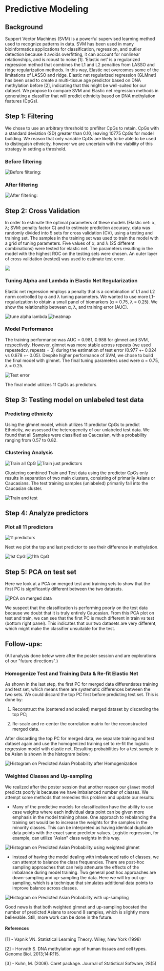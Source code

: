 # Predictive Modeling

## Background

Support Vector Machines (SVM) is a powerful supervised learning method used to recognize patterns in data. SVM has been used in many bioinformatics applications for classification, regression, and outlier detection because it avoids overfitting, it can account for nonlinear relationships, and is robust to noise [1]. 
‘Elastic net’ is a regularized regression method that combines the L1 and L2 penalties from LASSO and ridge regularization methods. In this way, Elastic net overcomes some of the limitations of LASSO and ridge. Elastic net regularized regression (GLMnet) has been used to create a multi-tissue age predictor based on DNA methylation before [2], indicating that this might be well-suited for our dataset.
We propose to compare SVM and Elastic net regression methods in generating a classifier that will predict ethnicity based on DNA methylation features (CpGs). 

## Step 1: Filtering

We chose to use an arbitrary threshold to prefilter CpGs to retain. CpGs with a standard deviation (SD) greater than 0.10, leaving 10775 CpGs for model building. We reason that only variable CpGs are likely to be able to be used to distinguish ethnicity, however we are uncertain with the viability of this strategy in setting a threshold.

### Before filtering
![Before filtering:](https://github.com/STAT540-UBC/team_Methylation-Badassays/blob/master/Scripts/PredictiveModeling/BuildModel_AnalyzePredictors_files/figure-markdown_github/prefiltering%20based%20on%20SD-1.png)

### After filtering
![After filtering:](https://github.com/STAT540-UBC/team_Methylation-Badassays/blob/master/Scripts/PredictiveModeling/BuildModel_AnalyzePredictors_files/figure-markdown_github/prefiltering%20based%20on%20SD-2.png)

## Step 2: Cross Validation

In order to estimate the optimal parameters of these models (Elastic net: α, λ; SVM: penalty factor C) and to estimate prediction accuracy, data was randomly divided into 5 sets for cross validation (CV), using a testing and training set. The samples in the training set was used to train the model with a grid of tuning parameters. Five values of α, and λ (25 different combinations) were tested for elastic net. The parameters resulting in the model with the highest ROC on the testing sets were chosen. An outer layer of cross validation (nested) was used to estimate test error.

![](https://github.com/STAT540-UBC/team_Methylation-Badassays/blob/master/Scripts/PredictiveModeling/BuildModel_AnalyzePredictors_files/figure-markdown_github/Cross%20validation.png)


### Tuning Alpha and Lambda in Elastic Net Regularization

Elastic net regression employs a penalty that is a combination of L1 and L2 norm controlled by α and λ tuning parameters. We wanted to use more L1-regularization to obtain a small panel of biomarkers (α = 0.75, λ = 0.25). We show the relationship between α, λ, and training error (AUC).

![tune alpha lambda](https://github.com/STAT540-UBC/team_Methylation-Badassays/blob/master/Scripts/PredictiveModeling/BuildModel_AnalyzePredictors_files/figure-markdown_github/examine%20CV-1.png)
![heatmap](https://github.com/STAT540-UBC/team_Methylation-Badassays/blob/master/Scripts/PredictiveModeling/BuildModel_AnalyzePredictors_files/figure-markdown_github/examine%20CV-2.png)

### Model Performance

The training performance was AUC = 0.981, 0.988 for glmnet and SVM, respectively. However, glmnet was more stable across repeats (we used repeatedcv, repeats = 3) during the estimation of test error (0.977 +- 0.024 vs 0.978 +- 0.05). Despite higher performance of SVM, we chose to build the final model with glmnet. The final tuning parameters used were α = 0.75, λ = 0.25.

![Test error](https://github.com/STAT540-UBC/team_Methylation-Badassays/blob/master/Scripts/PredictiveModeling/BuildModel_AnalyzePredictors_files/figure-markdown_github/TestError.png)

The final model utilizes 11 CpGs as predictors.

## Step 3: Testing model on unlabeled test data

### Predicting ethnicity

Using the glmnet model, which utilizes 11 predictor CpGs to predict Ethnicity, we assessed the heterogeneity of our unlabeled test data. We found that all Samples were classified as Caucasian, with a probability ranging from 0.57 to 0.82.

### Clustering Analysis

![Train all CpG](https://github.com/STAT540-UBC/team_Methylation-Badassays/blob/master/Scripts/PredictiveModeling/BuildModel_AnalyzePredictors_files/figure-markdown_github/clustering%20train%20based%20on%20predictors-1.png)
![Train just predictors](https://github.com/STAT540-UBC/team_Methylation-Badassays/blob/master/Scripts/PredictiveModeling/BuildModel_AnalyzePredictors_files/figure-markdown_github/clustering%20train%20based%20on%20predictors-2.png)

Clustering combined Train and Test data using the predictor CpGs only results in separation of two main clusters, consisting of primarily Asians or Caucasians. The test training samples (unlabeled) primarily fall into the Caucasian cluster.

![Train and test](https://github.com/STAT540-UBC/team_Methylation-Badassays/blob/master/Scripts/PredictiveModeling/BuildModel_AnalyzePredictors_files/figure-markdown_github/cluster%20both%20test%20and%20train-1.png)

## Step 4: Analyze predictors

### Plot all 11 predictors

![11 predictors](https://github.com/STAT540-UBC/team_Methylation-Badassays/blob/master/Scripts/PredictiveModeling/BuildModel_AnalyzePredictors_files/figure-markdown_github/plot%20top%2035-1.png)

Next we plot the top and last predictor to see their difference in methylation. 

![1st CpG](https://github.com/STAT540-UBC/team_Methylation-Badassays/blob/master/Scripts/PredictiveModeling/BuildModel_AnalyzePredictors_files/figure-markdown_github/plotting%20CpGs-1.png)
![11th CpG](https://github.com/STAT540-UBC/team_Methylation-Badassays/blob/master/Scripts/PredictiveModeling/BuildModel_AnalyzePredictors_files/figure-markdown_github/plotting%20CpGs-2.png)

## Step 5: PCA on test set
Here we look at a PCA on merged test and training sets to show that the first PC is significantly different between the two datasets.

![PCA on merged data](https://github.com/STAT540-UBC/team_Methylation-Badassays/blob/master/Scripts/PredictiveModeling/BuildModel_AnalyzePredictors_files/figure-markdown_github/PCA%20on%20testtrain.png)

We suspect that the classification is performing poorly on the test data because we doubt that it is truly entirely Caucasian. From this PCA plot on test and train, we can see that the first PC is much different in train vs test (bottom right panel). This indicates that our two datasets are very different, which might make the classifier unsuitable for the test.

## Follow-ups:

(All analysis done below were after the poster session and are explorations of our "future directions".)

### Homogenize Test and Training Data & Re-fit Elastic Net


As shown in the last step, the first PC for merged data differentiates training and test set, which means there are systematic differences between the two sets. We could discard the top PC first before predicting test set. This is done by:

1. Reconstruct the (centered and scaled) merged dataset by discarding the top PC;

2. Re-scale and re-center the correlation matrix for the reconstructed merged data.

After discarding the top PC for merged data, we separate training and test dataset again and use the homogenized training set to re-fit the logistic regression model with elastic net. Resulting probabilities for a test sample to be Asian is shown in the histogram below:

![Histogram on Predicted Asian Probability after Homogenization](https://github.com/STAT540-UBC/team_Methylation-Badassays/blob/master/Scripts/PredictiveModeling/BuildModel_AnalyzePredictors_files/figure-markdown_github/.png)

### Weighted Classes and Up-sampling

We realized after the poster session that another reason our `glmnet` model predicts poorly is because we have imbalanced number of classes. We attempt some methods that remedies this problem and update our results:

* Many of the predictive models for classification have the ability to use case weights where each individual data point can be given more emphasis in the model training phase. One approach to rebalancing the training set would be to increase the weights for the samples in the minority classes. This can be interpreted as having identical duplicate data points with the exact same predictor values. Logistic regression, for example, can utilize "Asian" class weights in this way.

![Histogram on Predicted Asian Probability using weighted glmnet](https://github.com/STAT540-UBC/team_Methylation-Badassays/blob/master/Scripts/PredictiveModeling/BuildModel_AnalyzePredictors_files/figure-markdown_github/.png)


* Instead of having the model dealing with imbalanced ratio of classes, we can attempt to balance the class frequencies. There are post-hoc sampling approaches that can help attenuate the effects of the imbalance during model training. Two general post hoc approaches are down-sampling and up-sampling the data. Here we will try out up-sampling, which is a technique that simulates additional data points to improve balance across classes.

![Histogram on Predicted Asian Probability with up-sampling](https://github.com/STAT540-UBC/team_Methylation-Badassays/blob/master/Scripts/PredictiveModeling/BuildModel_AnalyzePredictors_files/figure-markdown_github/.png)

Good news is that both weighted glmnet and up-sampling boosted the number of predicted Asians to around 8 samples, which is slightly more believable. Still, more work can be done in the future.

#### References
[1] - Vapnik VN. Statistical Learning Theory. Wiley, New York (1998)

[2] - Horvath S. DNA methylation age of human tissues and cell types. Genome Biol. 2013;14:R115.

[3] - Kuhn, M. (2008). Caret package. Journal of Statistical Software, 28(5)



